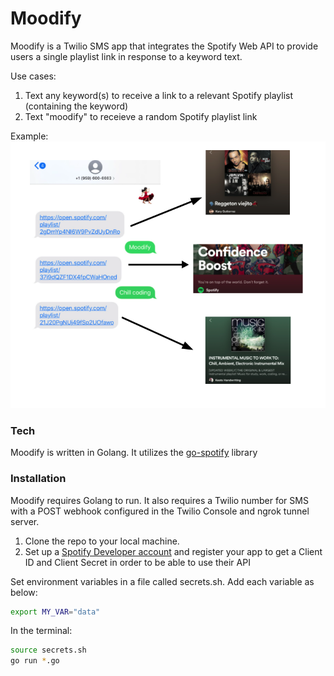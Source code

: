 # Moodify

Moodify is a Twilio SMS app that integrates the Spotify Web API to provide users a single playlist link in response to a keyword text. 

Use cases:
1. Text any keyword(s) to receive a link to a relevant Spotify playlist (containing the keyword)
2. Text "moodify" to receieve a random Spotify playlist link

Example:
![Screenshot](https://github.com/corinnejachelski/moodify_go/blob/master/moodify_example.png)

### Tech

Moodify is written in Golang. It utilizes the [go-spotify](https://github.com/rapito/go-spotify) library

### Installation

Moodify requires Golang to run. It also requires a Twilio number for SMS with a POST webhook configured in the Twilio Console and ngrok tunnel server. 

1. Clone the repo to your local machine. 
2. Set up a [Spotify Developer account](https://developer.spotify.com/dashboard/login) and register your app to get a Client ID and Client Secret in order to be able to use their API

Set environment variables in a file called secrets.sh. Add each variable as below:
```sh
export MY_VAR="data"
```
In the terminal:
```sh
source secrets.sh
go run *.go
```
